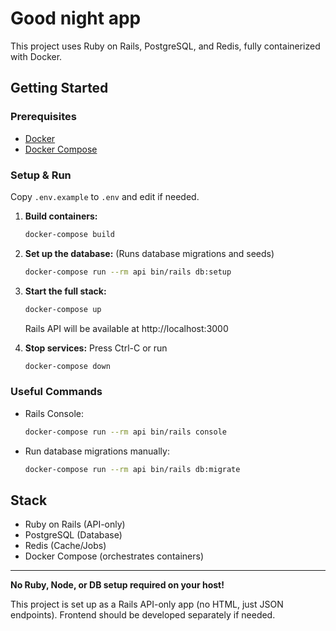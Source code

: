 # Good night app

This project uses Ruby on Rails, PostgreSQL, and Redis, fully containerized with Docker.

## Getting Started

### Prerequisites
- [Docker](https://docs.docker.com/get-docker/)
- [Docker Compose](https://docs.docker.com/compose/)

### Setup & Run

Copy `.env.example` to `.env` and edit if needed.

1. **Build containers:**
   ```sh
   docker-compose build
   ```

2. **Set up the database:**
   (Runs database migrations and seeds)
   ```sh
   docker-compose run --rm api bin/rails db:setup
   ```

3. **Start the full stack:**
   ```sh
   docker-compose up
   ```
   Rails API will be available at http://localhost:3000

4. **Stop services:** Press Ctrl-C or run
   ```sh
   docker-compose down
   ```

### Useful Commands
- Rails Console:
  ```sh
  docker-compose run --rm api bin/rails console
  ```
- Run database migrations manually:
  ```sh
  docker-compose run --rm api bin/rails db:migrate
  ```

## Stack
- Ruby on Rails (API-only)
- PostgreSQL (Database)
- Redis (Cache/Jobs)
- Docker Compose (orchestrates containers)

---

**No Ruby, Node, or DB setup required on your host!**

This project is set up as a Rails API-only app (no HTML, just JSON endpoints). Frontend should be developed separately if needed.
